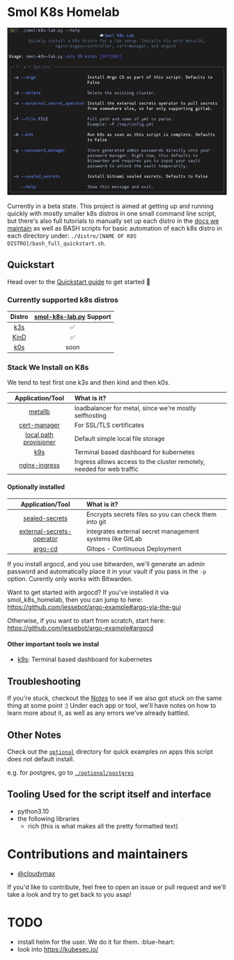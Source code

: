 # Smol K8s Homelab
<img src="./docs/screenshots/help_txt.png" width="850" alt="Output of smol-k8s-lab.py --help after cloning the directory and installing the prerequisites.">

Currently in a beta state. This project is aimed at getting up and running quickly with mostly smaller k8s distros in one small command line script, but there's also full tutorials to manually set up each distro in the [docs we maintain](https://jessebot.github.io/smol_k8s_homelab/distros) as well as BASH scripts for basic automation of each k8s distro in each directory under:
`./distro/[NAME OF K8S DISTRO]/bash_full_quickstart.sh`.


## Quickstart
Head over to the [Quickstart guide](https://jessebot.github.io/smol_k8s_homelab/quickstart) to get started :blue_heart:

### Currently supported k8s distros

|            Distro                | [smol-k8s-lab.py](./smol-k8s-lab.py) Support|
|:--------------------------------:|:-------------------------------------------:|
|[k3s](https://k3s.io/)            |                     ✅                      | 
|[KinD](https://kind.sigs.k8s.io/) |                     ✅                      | 
|[k0s](https://k0sproject.io/)     |                    soon                     |


### Stack We Install on K8s

We tend to test first one k3s and then kind and then k0s.

|            Application/Tool                   |                       What is it?                      |
|:---------------------------------------------:|:-------------------------------------------------------|
| [metallb](https://github.io/metallb/metallb)  | loadbalancer for metal, since we're mostly selfhosting |
| [cert-manager](https://cert-manager.io/docs/) | For SSL/TLS certificates                               |
| [local path provisioner]()                    | Default simple local file storage                      |
| [k9s](https://k9scli.io/topics/install/)      | Terminal based dashboard for kubernetes                |
| [nginx-ingress](https://github.io/kubernetes/ingress-nginx) | Ingress allows access to the cluster remotely, needed for web traffic |


#### Optionally installed

|                      Application/Tool                            |                         What is it?                       |
|:----------------------------------------------------------------:|:----------------------------------------------------------| 
| [sealed-secrets](https://github.com/bitnami-labs/sealed-secrets) | Encrypts secrets files so you can check them into git     |
| [external-secrets-operator](https://external-secrets.io/v0.5.9/) | integrates external secret management systems like GitLab |
| [argo-cd](https://github.io/argoproj/argo-helm)                  | Gitops - Continuous Deployment                            |

If you install argocd, and you use bitwarden, we'll generate an admin password and automatically place it in your vault if you pass in the `-p` option. Curently only works with Bitwarden.

Want to get started with argocd? If you've installed it via smol_k8s_homelab, then you can jump to here:
https://github.com/jessebot/argo-example#argo-via-the-gui

Otherwise, if you want to start from scratch, start here:
https://github.com/jessebot/argo-example#argocd


#### Other important tools we instal

- [k9s](https://k9scli.io/topics/install/): Terminal based dashboard for kubernetes


## Troubleshooting
If you're stuck, checkout the [Notes](https://jessebot.github.io/smol_k8s_homelab/notes) to see if we also got stuck on the same thing at some point :) Under each app or tool, we'll have notes on how to learn more about it, as well as any errors we've already battled.


## Other Notes
Check out the [`optional`](optional) directory for quick examples on apps this script does not default install.

e.g. for postgres, go to [`./optional/postgres`](./optional/postgres)


## Tooling Used for the script itself and interface
- python3.10
- the following libraries
  - rich (this is what makes all the pretty formatted text)


# Contributions and maintainers
- [@cloudymax](https://github.com/cloudymax)

If you'd like to contribute, feel free to open an issue or pull request and we'll take a look and try to get back to you asap!

# TODO
- install helm for the user. We do it for them. :blue-heart:
- look into https://kubesec.io/
